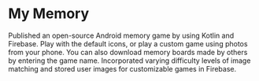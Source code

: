 # My Memory

Published an open-source Android memory game by using Kotlin and Firebase. Play with the default icons, or play a custom game using photos from your phone. You can also download memory boards made by others by entering the game name. Incorporated varying difficulty levels of image matching and stored user images for customizable games in Firebase.

